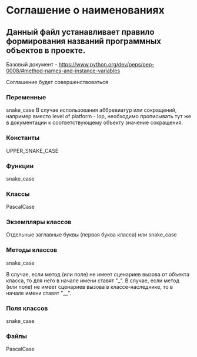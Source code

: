 # Соглашение о наименованиях
## Данный файл устанавливает правило формирования названий программных объектов в проекте.

Базовый документ - https://www.python.org/dev/peps/pep-0008/#method-names-and-instance-variables

Соглашение будет совершенствоваться

### Переменные
snake_case
В случае использования аббревиатур или сокращений, например вместо level of platform - lop, 
необходимо прописывать тут же в документации к соответствующему объекту значение сокращения.
### Константы
UPPER_SNAKE_CASE
### Функции
snake_case
### Классы
PascalCase
### Экземпляры классов
Отдельные заглавные буквы (первая буква класса) или snake_case
### Методы классов
snake_case

В случае, если метод (или поле) не имеет сценариев вызова от объекта класса, 
то для него в начале имени ставят "\_". В случае, если метод (или поле) не имеет 
сценариев вызова в классе-наследнике, то в начале имени ставят "\__".
### Поля классов
snake_case
### Файлы
PascalCase
